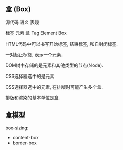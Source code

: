 ## 盒 (Box)

源代码    语义     表现

标签     元素       盒
Tag    Element    Box

HTML代码中可以书写开始标签, 结束标签, 和自封闭标签.

一对起止标签, 表示一个元素.

DOM树中存储的是元素和其他类型的节点(Node).

CSS选择器选中的是元素

CSS选择器选中的元素, 在排版时可能产生多个盒.

排版和渲染的基本单位是盒.

## 盒模型

box-sizing:
  - content-box
  - border-box